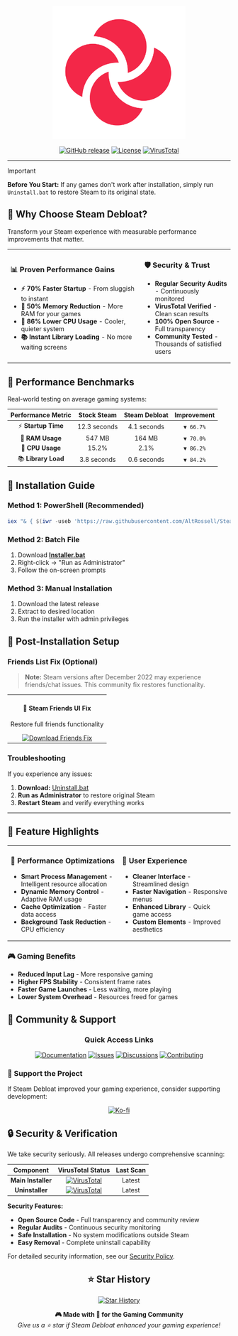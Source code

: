<p align="center">
  <img src="https://raw.githubusercontent.com/AltRossell/Steam-Debloat/main/assets/logo.png" alt="Steam Debloat Logo" width="300"/>
</p>

<div align="center">

[![GitHub release](https://img.shields.io/github/v/release/AltRossell/Steam-Debloat?style=for-the-badge&color=4CAF50)](https://github.com/AltRossell/Steam-Debloat/releases)
[![License](https://img.shields.io/github/license/AltRossell/Steam-Debloat?style=for-the-badge&color=FF9800)](LICENSE)
[![VirusTotal](https://img.shields.io/badge/VirusTotal-Verified-brightgreen?style=for-the-badge&logo=virustotal)](https://www.virustotal.com/gui/file/099ab1fd3ee39acc48975d8e44d8b3f2a634fe3bf86ca7108a9e655dfa4334c8)

</div>

---

> [!IMPORTANT]
> **Before You Start:** If any games don't work after installation, simply run `Uninstall.bat` to restore Steam to its original state.

## 🌟 Why Choose Steam Debloat?

Transform your Steam experience with measurable performance improvements that matter.

<table>
<tr>
<td width="60%">

### 📊 Proven Performance Gains

- **⚡ 70% Faster Startup** - From sluggish to instant
- **💾 50% Memory Reduction** - More RAM for your games
- **🔄 86% Lower CPU Usage** - Cooler, quieter system
- **📚 Instant Library Loading** - No more waiting screens

</td>
<td width="40%">

### 🛡️ Security & Trust

- **Regular Security Audits** - Continuously monitored
- **VirusTotal Verified** - Clean scan results
- **100% Open Source** - Full transparency
- **Community Tested** - Thousands of satisfied users

</td>
</tr>
</table>

## 🎯 Performance Benchmarks

Real-world testing on average gaming systems:

| Performance Metric | Stock Steam | Steam Debloat | Improvement |
|:------------------:|:-----------:|:-------------:|:-----------:|
| ⚡ **Startup Time** | 12.3 seconds | 4.1 seconds | `▼ 66.7%` |
| 💾 **RAM Usage** | 547 MB | 164 MB | `▼ 70.0%` |
| 🔄 **CPU Usage** | 15.2% | 2.1% | `▼ 86.2%` |
| 📚 **Library Load** | 3.8 seconds | 0.6 seconds | `▼ 84.2%` |

## 🚀 Installation Guide

### Method 1: PowerShell (Recommended)
```powershell
iex "& { $(iwr -useb 'https://raw.githubusercontent.com/AltRossell/Steam-Debloat/main/script/app.ps1') }"
```

### Method 2: Batch File
1. Download **[Installer.bat](https://github.com/AltRossell/Steam-Debloat/releases/download/v9.28/Installer.bat)**
2. Right-click → "Run as Administrator"
3. Follow the on-screen prompts

### Method 3: Manual Installation
1. Download the latest release
2. Extract to desired location
3. Run the installer with admin privileges


## 🔧 Post-Installation Setup

### Friends List Fix (Optional)
> **Note:** Steam versions after December 2022 may experience friends/chat issues. This community fix restores functionality.

<div align="center">
<table>
<tr>
<td align="center" width="100%">
<h4>👥 Steam Friends UI Fix</h4>
<p>Restore full friends functionality</p>
<a href="https://github.com/TiberiumFusion/FixedSteamFriendsUI/releases">
<img src="https://img.shields.io/badge/Download-Friends_Fix-blue?style=for-the-badge&logo=steam" alt="Download Friends Fix">
</a>
</td>
</tr>
</table>
</div>

### Troubleshooting
If you experience any issues:
1. **Download:** [Uninstall.bat](https://github.com/AltRossell/Steam-Debloat/releases/download/v9.28/Uninstall.bat)
2. **Run as Administrator** to restore original Steam
3. **Restart Steam** and verify everything works

---

## 💎 Feature Highlights

<table>
<tr>
<td width="50%">

### 🔧 **Performance Optimizations**
- **Smart Process Management** - Intelligent resource allocation
- **Dynamic Memory Control** - Adaptive RAM usage
- **Cache Optimization** - Faster data access
- **Background Task Reduction** - CPU efficiency

</td>
<td width="50%">

### 🎨 **User Experience**
- **Cleaner Interface** - Streamlined design
- **Faster Navigation** - Responsive menus
- **Enhanced Library** - Quick game access
- **Custom Elements** - Improved aesthetics

</td>
</tr>
</table>

### 🎮 Gaming Benefits
- **Reduced Input Lag** - More responsive gaming
- **Higher FPS Stability** - Consistent frame rates
- **Faster Game Launches** - Less waiting, more playing
- **Lower System Overhead** - Resources freed for games

## 🤝 Community & Support

<div align="center">

### Quick Access Links

[![Documentation](https://img.shields.io/badge/📚-Documentation-blue?style=for-the-badge)](https://github.com/AltRossell/Steam-Debloat/blob/main/wiki.md)
[![Issues](https://img.shields.io/badge/🐛-Report_Bug-red?style=for-the-badge)](https://github.com/AltRossell/Steam-Debloat/issues)
[![Discussions](https://img.shields.io/badge/💬-Community-green?style=for-the-badge)](https://github.com/AltRossell/Steam-Debloat/discussions)
[![Contributing](https://img.shields.io/badge/🔧-Contributing-orange?style=for-the-badge)](https://github.com/AltRossell/Steam-Debloat/blob/main/CONTRIBUTING.md)

</div>

### 💖 Support the Project

If Steam Debloat improved your gaming experience, consider supporting development:

<div align="center">

[![Ko-fi](https://img.shields.io/badge/☕-Buy_Me_Coffee-ff5f5f?style=for-the-badge&logo=ko-fi)](https://ko-fi.com/l1lkid)

</div>

## 🔒 Security & Verification

We take security seriously. All releases undergo comprehensive scanning:

<div align="center">

| Component | VirusTotal Status | Last Scan |
|:---------:|:-----------------:|:---------:|
| **Main Installer** | [![VirusTotal](https://img.shields.io/badge/✅-Clean-brightgreen)](https://www.virustotal.com/gui/file/099ab1fd3ee39acc48975d8e44d8b3f2a634fe3bf86ca7108a9e655dfa4334c8?nocache=1) | Latest |
| **Uninstaller** | [![VirusTotal](https://img.shields.io/badge/✅-Clean-brightgreen)](https://www.virustotal.com/gui/file/6964ca6b5f1b10d540c078bee7979dd61228c09b995e8c0f5f8ac336d912ce52?nocache=1) | Latest |

</div>

**Security Features:**
- **Open Source Code** - Full transparency and community review
- **Regular Audits** - Continuous security monitoring  
- **Safe Installation** - No system modifications outside Steam
- **Easy Removal** - Complete uninstall capability

For detailed security information, see our [Security Policy](https://github.com/AltRossell/Steam-Debloat/blob/main/SECURITY.md).

<div align="center">

## ⭐ Star History

[![Star History](https://api.star-history.com/svg?repos=AltRossell/Steam-Debloat&type=Date)](https://star-history.com/#AltRossell/Steam-Debloat&Date)

</div>

<p align="center">
<b>🎮 Made with 💖 for the Gaming Community</b><br>
<i>Give us a ⭐ star if Steam Debloat enhanced your gaming experience!</i>
</p>
